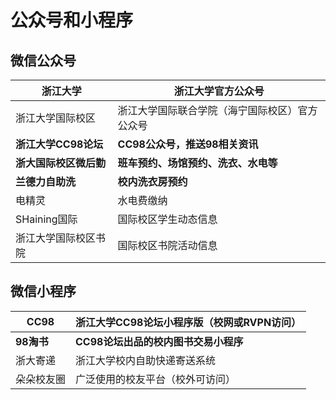 # 公众号和小程序

## 微信公众号

| 浙江大学               | 浙江大学官方公众号                             |
| ---------------------- | ---------------------------------------------- |
| 浙江大学国际校区       | 浙江大学国际联合学院（海宁国际校区）官方公众号 |
| **浙江大学CC98论坛**   | **CC98公众号，推送98相关资讯**                 |
| **浙大国际校区微后勤** | **班车预约、场馆预约、洗衣、水电等**           |
| **兰德力自助洗**       | **校内洗衣房预约**                             |
| 电精灵                 | 水电费缴纳                                     |
| SHaining国际           | 国际校区学生动态信息                           |
| 浙江大学国际校区书院   | 国际校区书院活动信息                           |

## 微信小程序

| CC98       | 浙江大学CC98论坛小程序版（校网或RVPN访问） |
| ---------- | ------------------------------------------ |
| **98淘书** | **CC98论坛出品的校内图书交易小程序**       |
| 浙大寄递   | 浙江大学校内自助快递寄送系统               |
| 朵朵校友圈 | 广泛使用的校友平台（校外可访问）           |
